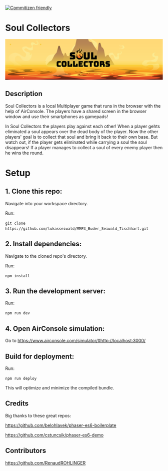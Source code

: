 [![Commitizen friendly](https://img.shields.io/badge/commitizen-friendly-brightgreen.svg)](http://commitizen.github.io/cz-cli/)

# Soul Collectors

![alt text](./Header.png)

## Description

Soul Collectors is a local Multiplayer game that runs in the browser with the help of AirConsole. The players have a shared screen in the browser window and use their smartphones as gamepads!

In Soul Collectors the players play against each other! When a player gehts eliminated a soul appears over the dead body of the player. Now the other players' goal is to collect that soul and bring it back to their own base. But watch out, if the player gets eliminated while carrying a soul the soul disappears! If a player manages to collect a soul of every enemy player then he wins the round.

# Setup

## 1. Clone this repo:

Navigate into your workspace directory.

Run:

```git clone https://github.com/lukasseiwald/MMP3_Buder_Seiwald_Tischhart.git```

## 2. Install dependencies:

Navigate to the cloned repo's directory.

Run:

```npm install```


## 3. Run the development server:

Run:

```npm run dev```


## 4. Open AirConsole simulation:

Go to https://www.airconsole.com/simulator/#http://localhost:3000/


## Build for deployment:

Run:

```npm run deploy```

This will optimize and minimize the compiled bundle.




## Credits
Big thanks to these great repos:

https://github.com/belohlavek/phaser-es6-boilerplate

https://github.com/cstuncsik/phaser-es6-demo

## Contributors

https://github.com/RenaudROHLINGER
